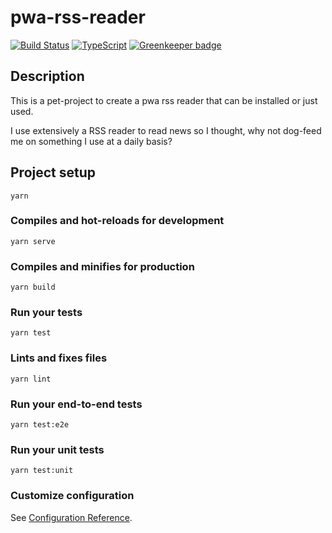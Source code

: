 # pwa-rss-reader
[![Build Status](https://travis-ci.org/dvelasquez/pwa-rss-reader.svg?branch=master)](https://travis-ci.org/dvelasquez/pwa-rss-reader)
[![TypeScript](https://badges.frapsoft.com/typescript/code/typescript.png?v=101)](https://github.com/ellerbrock/typescript-badges/) [![Greenkeeper badge](https://badges.greenkeeper.io/dvelasquez/pwa-rss-reader.svg)](https://greenkeeper.io/)
## Description
This is a pet-project to create a pwa rss reader that can be installed or just used.

I use extensively a RSS reader to read news so I thought, why not dog-feed me on something I use at a daily basis?


## Project setup
```
yarn
```

### Compiles and hot-reloads for development
```
yarn serve
```

### Compiles and minifies for production
```
yarn build
```

### Run your tests
```
yarn test
```

### Lints and fixes files
```
yarn lint
```

### Run your end-to-end tests
```
yarn test:e2e
```

### Run your unit tests
```
yarn test:unit
```

### Customize configuration
See [Configuration Reference](https://cli.vuejs.org/config/).
